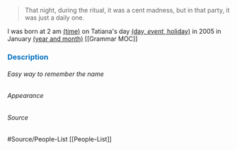 
> That night, during the ritual, it was a cent madness, but in that party, it was just a daily one.

I was born at 2 am <u>(time)</u> on Tatiana's day <u>(day, *event*, holiday)</u> in 2005 in January <u>(year and month)</u> [[Grammar MOC]]



### <span style="color:#0070c0">Description</span>
###### Easy way to remember the name


###### Appearance 


###### Source


#Source/People-List [[People-List]]